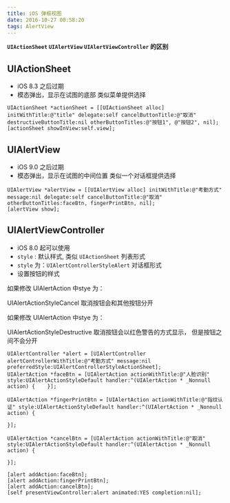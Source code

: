 ```yaml
---
title: iOS 弹框视图
date: 2016-10-27 00:58:20
tags: AlertView
---
```


**`UIActionSheet` `UIAlertView` `UIAlertViewController` 的区别**

## UIActionSheet

- iOS 8.3 之后过期
- 模态弹出，显示在试图的底部 类似菜单提供选择

```
UIActionSheet *actionSheet = [[UIActionSheet alloc] initWithTitle:@"title" delegate:self cancelButtonTitle:@"取消" destructiveButtonTitle:nil otherButtonTitles:@"按钮1", @"按钮2", nil];
[actionSheet showInView:self.view];
```


## UIAlertView

- iOS 9.0 之后过期
- 模态弹出，显示在试图的中间位置 类似一个对话框提供选择

```
UIAlertView *alertView = [[UIAlertView alloc] initWithTitle:@"考勤方式" message:nil delegate:self cancelButtonTitle:@"取消" otherButtonTitles:faceBtn, fingerPrintBtn, nil];
[alertView show];
```

## UIAlertViewController

- iOS 8.0 起可以使用
- `style` : 默认样式, 类似 `UIActionSheet` 列表形式 
- `style` 为：`UIAlertControllerStyleAlert` 对话框形式
- 设置按钮的样式

如果修改 UIAlertAction 中stye 为：

UIAlertActionStyleCancel
取消按钮会和其他按钮分开

如果修改 UIAlertAction 中stye 为：

UIAlertActionStyleDestructive
取消按钮会以红色警告的方式显示， 但是按钮之间不会分开

```
UIAlertController *alert = [UIAlertController alertControllerWithTitle:@"考勤方式" message:nil preferredStyle:UIAlertControllerStyleActionSheet];
UIAlertAction *faceBtn = [UIAlertAction actionWithTitle:@"人脸识别" style:UIAlertActionStyleDefault handler:^(UIAlertAction * _Nonnull action) {	}];

UIAlertAction *fingerPrintBtn = [UIAlertAction actionWithTitle:@"指纹认证" style:UIAlertActionStyleDefault handler:^(UIAlertAction * _Nonnull action) {

}];

UIAlertAction *cancelBtn = [UIAlertAction actionWithTitle:@"取消" style:UIAlertActionStyleDefault handler:^(UIAlertAction * _Nonnull action) {

}];

[alert addAction:faceBtn];
[alert addAction:fingerPrintBtn];
[alert addAction:cancelBtn];
[self presentViewController:alert animated:YES completion:nil];

```